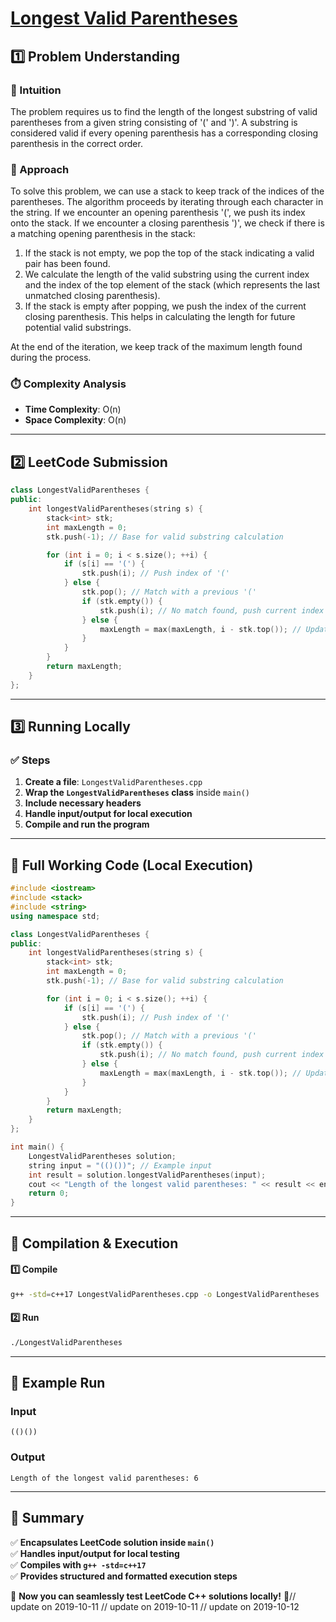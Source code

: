 # **[Longest Valid Parentheses](https://leetcode.com/problems/longest-valid-parentheses/description/)**  

## **1️⃣ Problem Understanding**  
### **📌 Intuition**  
The problem requires us to find the length of the longest substring of valid parentheses from a given string consisting of '(' and ')'. A substring is considered valid if every opening parenthesis has a corresponding closing parenthesis in the correct order. 

### **🚀 Approach**  
To solve this problem, we can use a stack to keep track of the indices of the parentheses. The algorithm proceeds by iterating through each character in the string. If we encounter an opening parenthesis '(', we push its index onto the stack. If we encounter a closing parenthesis ')', we check if there is a matching opening parenthesis in the stack:

1. If the stack is not empty, we pop the top of the stack indicating a valid pair has been found.
2. We calculate the length of the valid substring using the current index and the index of the top element of the stack (which represents the last unmatched closing parenthesis).
3. If the stack is empty after popping, we push the index of the current closing parenthesis. This helps in calculating the length for future potential valid substrings.

At the end of the iteration, we keep track of the maximum length found during the process.

### **⏱️ Complexity Analysis**  
- **Time Complexity**: O(n)  
- **Space Complexity**: O(n)  

---  

## **2️⃣ LeetCode Submission**  
```cpp
class LongestValidParentheses {
public:
    int longestValidParentheses(string s) {
        stack<int> stk;
        int maxLength = 0;
        stk.push(-1); // Base for valid substring calculation

        for (int i = 0; i < s.size(); ++i) {
            if (s[i] == '(') {
                stk.push(i); // Push index of '('
            } else {
                stk.pop(); // Match with a previous '('
                if (stk.empty()) {
                    stk.push(i); // No match found, push current index
                } else {
                    maxLength = max(maxLength, i - stk.top()); // Update maxLength
                }
            }
        }
        return maxLength;
    }
};
```  

---  

## **3️⃣ Running Locally**  
### **✅ Steps**  
1. **Create a file**: `LongestValidParentheses.cpp`  
2. **Wrap the `LongestValidParentheses` class** inside `main()`  
3. **Include necessary headers**  
4. **Handle input/output for local execution**  
5. **Compile and run the program**  

---  

## **📝 Full Working Code (Local Execution)**  
```cpp
#include <iostream>
#include <stack>
#include <string>
using namespace std;

class LongestValidParentheses {
public:
    int longestValidParentheses(string s) {
        stack<int> stk;
        int maxLength = 0;
        stk.push(-1); // Base for valid substring calculation

        for (int i = 0; i < s.size(); ++i) {
            if (s[i] == '(') {
                stk.push(i); // Push index of '('
            } else {
                stk.pop(); // Match with a previous '('
                if (stk.empty()) {
                    stk.push(i); // No match found, push current index
                } else {
                    maxLength = max(maxLength, i - stk.top()); // Update maxLength
                }
            }
        }
        return maxLength;
    }
};

int main() {
    LongestValidParentheses solution;
    string input = "(()())"; // Example input
    int result = solution.longestValidParentheses(input);
    cout << "Length of the longest valid parentheses: " << result << endl; // Expected output: 6
    return 0;
}
```  

---  

## **🔧 Compilation & Execution**  
#### **1️⃣ Compile**  
```bash
g++ -std=c++17 LongestValidParentheses.cpp -o LongestValidParentheses
```  

#### **2️⃣ Run**  
```bash
./LongestValidParentheses
```  

---  

## **🎯 Example Run**  
### **Input**  
```
(()())
```  
### **Output**  
```
Length of the longest valid parentheses: 6
```  

---  

## **📌 Summary**  
✅ **Encapsulates LeetCode solution inside `main()`**  
✅ **Handles input/output for local testing**  
✅ **Compiles with `g++ -std=c++17`**  
✅ **Provides structured and formatted execution steps**  

🚀 **Now you can seamlessly test LeetCode C++ solutions locally!** 🚀// update on 2019-10-11
// update on 2019-10-11
// update on 2019-10-12

